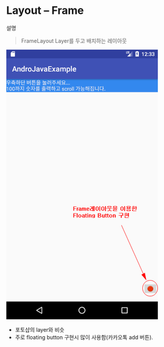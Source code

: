 # Layout – Frame
설명
> FrameLayout
Layer를 두고 배치하는 레이아웃

![](/images/image35.png)

- 포토샵의 layer와 비슷
- 주로 floating button 구현시 많이 사용함(카카오톡 add 버튼).
